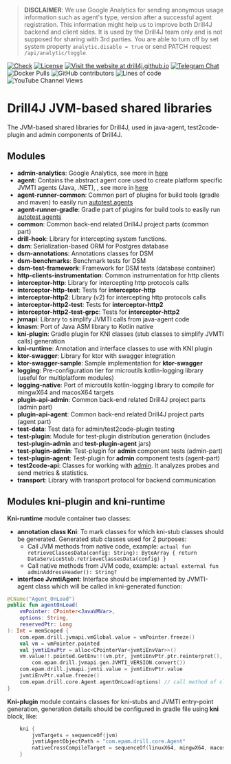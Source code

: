 > **DISCLAIMER**: We use Google Analytics for sending anonymous usage information such as agent's type, version
> after a successful agent registration. This information might help us to improve both Drill4J backend and client sides. It is used by the
> Drill4J team only and is not supposed for sharing with 3rd parties.
> You are able to turn off by set system property `analytic.disable = true` or send PATCH request `/api/analytic/toggle`

[![Check](https://github.com/Drill4J/lib-jvm-shared/actions/workflows/check.yml/badge.svg)](https://github.com/Drill4J/lib-jvm-shared/actions/workflows/check.yml)
[![License](https://img.shields.io/github/license/Drill4J/lib-jvm-shared)](LICENSE)
[![Visit the website at drill4j.github.io](https://img.shields.io/badge/visit-website-green.svg?logo=firefox)](https://drill4j.github.io/)
[![Telegram Chat](https://img.shields.io/badge/Chat%20on-Telegram-brightgreen.svg)](https://t.me/drill4j)
![Docker Pulls](https://img.shields.io/docker/pulls/drill4j/lib-jvm-shared)
![GitHub contributors](https://img.shields.io/github/contributors/Drill4J/lib-jvm-shared)
![Lines of code](https://img.shields.io/tokei/lines/github/Drill4J/lib-jvm-shared)
![YouTube Channel Views](https://img.shields.io/youtube/channel/views/UCJtegUnUHr0bO6icF1CYjKw?style=social)

# Drill4J JVM-based shared libraries

The JVM-based shared libraries for Drill4J, used in java-agent, test2code-plugin and admin components of Drill4J.

## Modules

- **admin-analytics**: Google Analytics, see more in [here](admin-analytics/README.md)
- **agent**: Contains the abstract agent core used to create platform specific JVMTI agents (Java, .NET), , see more in [here](agent/README.md)
- **agent-runner-common**: Common part of plugins for build tools (gradle and maven) to easily run [autotest agents](https://github.com/Drill4J/autotest-agent)
- **agent-runner-gradle**: Gradle part of plugins for build tools to easily run [autotest agents](https://github.com/Drill4J/autotest-agent)
- **common**: Common back-end related Drill4J project parts (common part)
- **drill-hook**: Library for intercepting system functions.
- **dsm**: Serialization-based ORM for Postgres database
- **dsm-annotations**: Annotations classes for DSM
- **dsm-benchmarks**: Benchmark tests for DSM
- **dsm-test-framework**: Framework for DSM tests (database container)
- **http-clients-instrumentation**: Common instrumentation for http clients
- **interceptor-http**: Library for intercepting http protocols calls
- **interceptor-http-test**: Tests for **interceptor-http**
- **interceptor-http2**: Library (v2) for intercepting http protocols calls
- **interceptor-http2-test**: Tests for **interceptor-http2**
- **interceptor-http2-test-grpc**: Tests for **interceptor-http2**
- **jvmapi**: Library to simplify JVMTI calls from java-agent code
- **knasm**: Port of Java ASM library to Kotlin native
- **kni-plugin**: Gradle plugin for KNI classes (stub classes to simplify JVMTI calls) generation
- **kni-runtime**: Annotation and interface classes to use with KNI plugin
- **ktor-swagger**: Library for ktor with swagger integration
- **ktor-swagger-sample**: Sample implementation for **ktor-swagger**
- **logging**: Pre-configuration tier for microutils kotlin-logging library (useful for multiplatform modules)
- **logging-native**: Port of microutils kotlin-logging library to compile for mingwX64 and macosX64 targets
- **plugin-api-admin**: Common back-end related Drill4J project parts (admin part)
- **plugin-api-agent**: Common back-end related Drill4J project parts (agent part)
- **test-data**: Test data for admin/test2code-plugin testing
- **test-plugin**: Module for test-plugin distribution generation (includes **test-plugin-admin** and **test-plugin-agent** jars)
- **test-plugin-admin**: Test-plugin for **admin** component tests (admin-part)
- **test-plugin-agent**: Test-plugin for **admin** component tests (agent-part)
- **test2code-api**: Classes for working with [admin](https://github.com/Drill4J/admin). It analyzes probes and send metrics & statistics.
- **transport**: Library with transport protocol for backend communication

## Modules kni-plugin and kni-runtime

**Kni-runtime** module container two classes:
- **annotation class Kni**: To mark classes for which kni-stub classes should be generated. Generated stub classes used for 2 purposes:
  - Call JVM methods from native code, example: `actual fun retrieveClassesData(config: String): ByteArray { return DataServiceStub.retrieveClassesData(config) }`
  - Call native methods from JVM code, example: `actual external fun adminAddressHeader(): String?`
- **interface JvmtiAgent**: Interface should be implemented by JVMTI-agent class which will be called in kni-generated function:
```kotlin
@CName("Agent_OnLoad")
public fun agentOnLoad(
    vmPointer: CPointer<JavaVMVar>,
    options: String,
    reservedPtr: Long
): Int = memScoped {
    com.epam.drill.jvmapi.vmGlobal.value = vmPointer.freeze()
    val vm = vmPointer.pointed
    val jvmtiEnvPtr = alloc<CPointerVar<jvmtiEnvVar>>()
    vm.value!!.pointed.GetEnv!!(vm.ptr, jvmtiEnvPtr.ptr.reinterpret(),
        com.epam.drill.jvmapi.gen.JVMTI_VERSION.convert())
    com.epam.drill.jvmapi.jvmti.value = jvmtiEnvPtr.value
    jvmtiEnvPtr.value.freeze()
    com.epam.drill.core.Agent.agentOnLoad(options) // call method of class configured in gradle file using kni-block 
}
```

**Kni-plugin** module contains classes for kni-stubs and JVMTI entry-point generation, generation details should be configured in gradle file using **kni** block, like:
```kotlin
    kni {
        jvmTargets = sequenceOf(jvm)
        jvmtiAgentObjectPath = "com.epam.drill.core.Agent"
        nativeCrossCompileTarget = sequenceOf(linuxX64, mingwX64, macosX64)
    }
```
